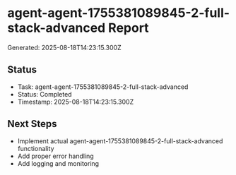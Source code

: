 # agent-agent-1755381089845-2-full-stack-advanced Report

Generated: 2025-08-18T14:23:15.300Z

## Status
- Task: agent-agent-1755381089845-2-full-stack-advanced
- Status: Completed
- Timestamp: 2025-08-18T14:23:15.300Z

## Next Steps
- Implement actual agent-agent-1755381089845-2-full-stack-advanced functionality
- Add proper error handling
- Add logging and monitoring
